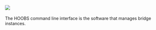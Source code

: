 # ![](https://raw.githubusercontent.com/hoobs-org/HOOBS/master/docs/logo.png)

The HOOBS command line interface is the software that manages bridge instances.
